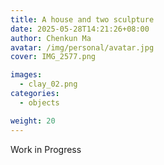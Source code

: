 ```yaml
---
title: A house and two sculpture
date: 2025-05-28T14:21:26+08:00
author: Chenkun Ma
avatar: /img/personal/avatar.jpg
cover: IMG_2577.png

images:
  - clay_02.png
categories:
  - objects

weight: 20
---
```




<!--more-->
Work in Progress

